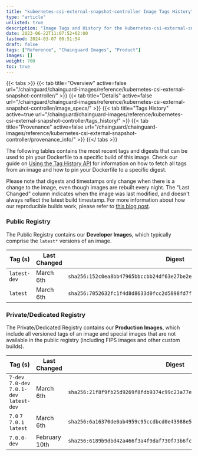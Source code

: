 ```yaml
---
title: "kubernetes-csi-external-snapshot-controller Image Tags History"
type: "article"
unlisted: true
description: "Image Tags and History for the kubernetes-csi-external-snapshot-controller Chainguard Image"
date: 2023-06-22T11:07:52+02:00
lastmod: 2024-03-07 00:51:54
draft: false
tags: ["Reference", "Chainguard Images", "Product"]
images: []
weight: 700
toc: true
---
```


{{< tabs >}}
{{< tab title="Overview" active=false url="/chainguard/chainguard-images/reference/kubernetes-csi-external-snapshot-controller/" >}}
{{< tab title="Details" active=false url="/chainguard/chainguard-images/reference/kubernetes-csi-external-snapshot-controller/image_specs/" >}}
{{< tab title="Tags History" active=true url="/chainguard/chainguard-images/reference/kubernetes-csi-external-snapshot-controller/tags_history/" >}}
{{< tab title="Provenance" active=false url="/chainguard/chainguard-images/reference/kubernetes-csi-external-snapshot-controller/provenance_info/" >}}
{{</ tabs >}}

The following tables contains the most recent tags and digests that can be used to pin your Dockerfile to a specific build of this image. Check our guide on [Using the Tag History API](/chainguard/chainguard-images/using-the-tag-history-api/) for information on how to fetch all tags from an image and how to pin your Dockerfile to a specific digest.

Please note that digests and timestamps only change when there is a change to the image, even though images are rebuilt every night. The "Last Changed" column indicates when the image was last modified, and doesn't always reflect the latest build timestamp. For more information about how our reproducible builds work, please refer to [this blog post](https://www.chainguard.dev/unchained/reproducing-chainguards-reproducible-image-builds).

### Public Registry
The Public Registry contains our **Developer Images**, which typically comprise the `latest*` versions of an image.

| Tag (s)       | Last Changed | Digest                                                                    |
|---------------|--------------|---------------------------------------------------------------------------|
|  `latest-dev` | March 6th    | `sha256:152c0ea8bb47965bbccbb24df63e27be2e3a255eaed20c9ba8a53e106b8412fc` |
|  `latest`     | March 6th    | `sha256:7052632fc1f4d8d8633d0fcc2d5898fd7f2d077660c27f8430a4e664fe5ee8b7` |


### Private/Dedicated Registry
The Private/Dedicated Registry contains our **Production Images**, which include all versioned tags of an image and special images that are not available in the public registry (including FIPS images and other custom builds).

| Tag (s)                                     | Last Changed  | Digest                                                                    |
|---------------------------------------------|---------------|---------------------------------------------------------------------------|
|  `7-dev` `7.0-dev` `7.0.1-dev` `latest-dev` | March 6th     | `sha256:21f8f9fb25d9269f8fdb9374c99c23a77e99f407b80cac8f1c6dafb7e7f2eb49` |
|  `7.0` `7` `7.0.1` `latest`                 | March 6th     | `sha256:6a16370de0ab4959c95ccdbcd0e43988e5ce22c9ee5e8cb6c0dcc90a88828b58` |
|  `7.0.0-dev`                                | February 10th | `sha256:6189b9dbd42a466f3a4f9daf730f73b6fc80a9a876e6bd1a8ade62622f3243a1` |

